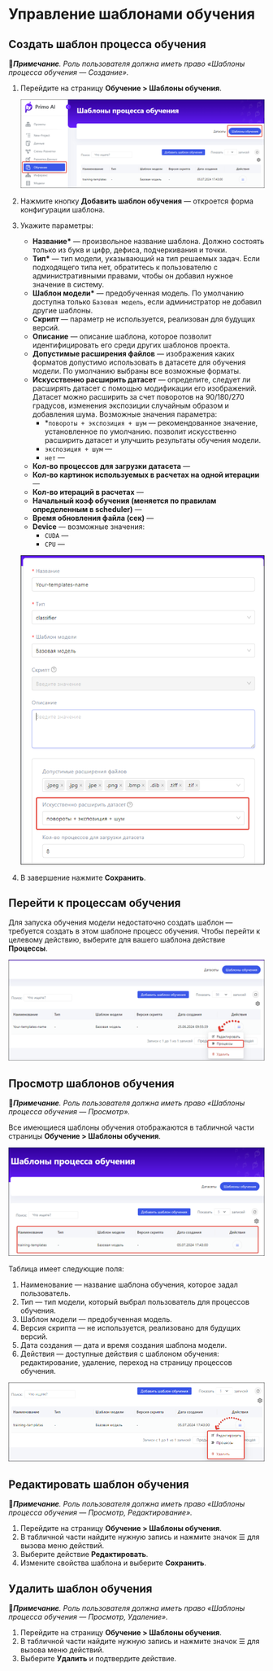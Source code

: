 # Управление шаблонами обучения



## Создать шаблон процесса обучения

:large_blue_diamond:***Примечание**. Роль пользователя должна иметь право «Шаблоны процесса обучения — Создание».*

1. Перейдите на страницу **Обучение > Шаблоны обучения**.

    ![](<../../../../.gitbook/assets1/primo-ai//user-guide/training-page.png>)
   
1. Нажмите кнопку **Добавить шаблон обучения** — откроется форма конфигурации шаблона.
1. Укажите параметры:
   * **Название\*** — произвольное название шаблона. Должно состоять только из букв и цифр, дефиса, подчеркивания и точки.
   * **Тип\*** — тип модели, указывающий на тип решаемых задач. Если подходящего типа нет, обратитесь к пользователю с административными правами, чтобы он добавил нужное значение в систему.
   * **Шаблон модели\*** — предобученная модель. По умолчанию доступна только `Базовая модель`, если администратор не добавил другие шаблоны.
   * **Скрипт** — параметр не используется, реализован для будущих версий.
   * **Описание** — описание шаблона, которое позволит идентифицировать его среди других шаблонов проекта.
   * **Допустимые расширения файлов** — изображения каких форматов допустимо использовать в датасете для обучения модели. По умолчанию выбраны все возможные форматы.
   * **Искусственно расширить датасет** — определите, следует ли расширять датасет с помощью модификации его изображений. Датасет можно расширить за счет поворотов на 90/180/270 градусов, изменения экспозиции случайным образом и добавления шума. Возможные значения параметра:
      * *`повороты + экспозиция + шум` — рекомендованное значение, установленное по умолчанию. позволит искусственно расширить датасет и улучшить результаты обучения модели.
      * `экспозиция + шум` — 
      * `нет` —    
   * **Кол-во процессов для загрузки датасета** —
   * **Кол-во картинок используемых в расчетах на одной итерации** —
   * **Кол-во итераций в расчетах** —
   * **Начальный коэф обучения (меняется по правилам определенным в scheduler)** —
   * **Время обновления файла (сек)** —
   * **Device** — возможные значения:
     * `CUDA` —
     * `CPU` — 

   ![](<../../../../.gitbook/assets1/primo-ai/classifier-add-training-templates.png>) 

1. В завершение нажмите **Сохранить**.


## Перейти к процессам обучения

Для запуска обучения модели недостаточно создать шаблон — требуется создать в этом шаблоне процесс обучения. Чтобы перейти к целевому действию, выберите для вашего шаблона действие **Процессы**.

![](<../../../../.gitbook/assets1/primo-ai/class-goto-training-proccesses.png>) 


## Просмотр шаблонов обучения
:large_blue_diamond:***Примечание**. Роль пользователя должна иметь право «Шаблоны процесса обучения — Просмотр».*

Все имеющиеся шаблоны обучения отображаются в табличной части страницы **Обучение > Шаблоны обучения**.

![](<../../../../.gitbook/assets1/primo-ai/user-guide/view-training-templates.png>)

Таблица имеет следующие поля:
1. Наименование — название шаблона обучения, которое задал пользователь.
1. Тип — тип модели, который выбрал пользователь для процессов обучения.
1. Шаблон модели — предобученная модель.
1. Версия скрипта — не используется, реализовано для будущих версий.
1. Дата создания — дата и время создания шаблона модели.
1. Действия — доступные действия с шаблоном обучения: редактирование, удаление, переход на страницу процессов обучения.

![](<../../../../.gitbook/assets1/primo-ai/user-guide/actions-with-training-templ.png>)





## Редактировать шаблон обучения

:large_blue_diamond:***Примечание**. Роль пользователя должна иметь право «Шаблоны процесса обучения — Просмотр, Редактирование».*

1. Перейдите на страницу **Обучение > Шаблоны обучения**.
1. В табличной части найдите нужную запись и нажмите значок ☰ для вызова меню действий.
1. Выберите действие **Редактировать**.
1. Измените свойства шаблона и выберите **Сохранить**.


## Удалить шаблон обучения

:large_blue_diamond:***Примечание**. Роль пользователя должна иметь право «Шаблоны процесса обучения — Просмотр, Удаление».*

1. Перейдите на страницу **Обучение > Шаблоны обучения**.
1. В табличной части найдите нужную запись и нажмите значок ☰ для вызова меню действий.
1. Выберите **Удалить** и подтвердите действие.


